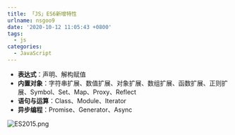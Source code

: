 ```yaml
---
title: 「JS」ES6新增特性
urlname: nsgoo9
date: '2020-10-12 11:05:43 +0800'
tags:
  - js
categories:
  - JavaScript
---
```


- **表达式**：声明、解构赋值
- **内置对象**：字符串扩展、数值扩展、对象扩展、数组扩展、函数扩展、正则扩展、Symbol、Set、Map、Proxy、Reflect
- **语句与运算**：Class、Module、Iterator
- **异步编程**：Promise、Generator、Async

![ES2015.png](https://cdn.nlark.com/yuque/0/2022/png/250093/1642472893895-f443c021-050e-4720-901d-6b93f1e4d31a.png#clientId=udcac0dec-24da-4&from=ui&id=ua9e470cb&margin=%5Bobject%20Object%5D&name=ES2015.png&originHeight=4062&originWidth=4724&originalType=binary∶=1&size=2435257&status=done&style=none&taskId=udb437a8b-00e1-4861-8ce2-b2f7d81da9a)
